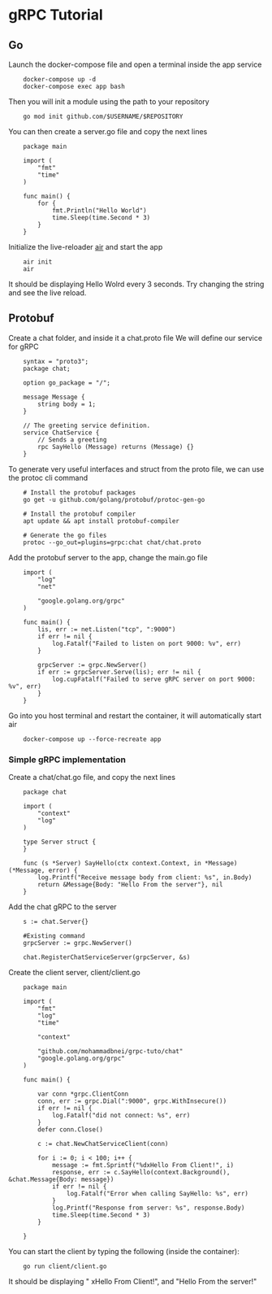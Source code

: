 # gRPC Tutorial

## Go

Launch the docker-compose file and open a terminal inside the app service
```
    docker-compose up -d
    docker-compose exec app bash
```

Then you will init a module using the path to your repository
```
    go mod init github.com/$USERNAME/$REPOSITORY
```

 You can then create a server.go file and copy the next lines
```
    package main

    import (
        "fmt"
        "time"
    )

    func main() {
        for {
            fmt.Println("Hello World")
            time.Sleep(time.Second * 3)
        }
    }
```

Initialize the live-reloader [air](https://github.com/cosmtrek/air) and start the app
```
    air init
    air

```
It should be displaying Hello Wolrd every 3 seconds. Try changing the string and see the live reload.


## Protobuf

Create a chat folder, and inside it a chat.proto file
We will define our service for gRPC
```
    syntax = "proto3";
    package chat;

    option go_package = "/";

    message Message {
        string body = 1;
    }

    // The greeting service definition.
    service ChatService {
        // Sends a greeting
        rpc SayHello (Message) returns (Message) {}
    }
```

To generate very useful interfaces and struct from the proto file, we can use the protoc cli command  
```
    # Install the protobuf packages
    go get -u github.com/golang/protobuf/protoc-gen-go

    # Install the protobuf compiler
    apt update && apt install protobuf-compiler

    # Generate the go files
    protoc --go_out=plugins=grpc:chat chat/chat.proto
```

Add the protobuf server to the app, change the main.go file
```
    import (
        "log"
        "net"

        "google.golang.org/grpc"
    )

    func main() {
        lis, err := net.Listen("tcp", ":9000")
        if err != nil {
            log.Fatalf("Failed to listen on port 9000: %v", err)
        }

        grpcServer := grpc.NewServer()
        if err := grpcServer.Serve(lis); err != nil {
            log.cupFatalf("Failed to serve gRPC server on port 9000: %v", err)
        }
    }
```

Go into you host terminal and restart the container, it will automatically start air
```
    docker-compose up --force-recreate app
```

### Simple gRPC implementation

Create a chat/chat.go file, and copy the next lines
```
    package chat

    import (
        "context"
        "log"
    )

    type Server struct {
    }

    func (s *Server) SayHello(ctx context.Context, in *Message) (*Message, error) {
        log.Printf("Receive message body from client: %s", in.Body)
        return &Message{Body: "Hello From the server"}, nil
    }

```

Add the chat gRPC to the server 
```
    s := chat.Server{}

    #Existing command
	grpcServer := grpc.NewServer()

	chat.RegisterChatServiceServer(grpcServer, &s)
```

Create the client server, client/client.go
```
    package main

    import (
        "fmt"
        "log"
        "time"

        "context"

        "github.com/mohammadbnei/grpc-tuto/chat"
        "google.golang.org/grpc"
    )

    func main() {

        var conn *grpc.ClientConn
        conn, err := grpc.Dial(":9000", grpc.WithInsecure())
        if err != nil {
            log.Fatalf("did not connect: %s", err)
        }
        defer conn.Close()

        c := chat.NewChatServiceClient(conn)

        for i := 0; i < 100; i++ {
            message := fmt.Sprintf("%dxHello From Client!", i)
            response, err := c.SayHello(context.Background(), &chat.Message{Body: message})
            if err != nil {
                log.Fatalf("Error when calling SayHello: %s", err)
            }
            log.Printf("Response from server: %s", response.Body)
            time.Sleep(time.Second * 3)
        }

    }
```

You can start the client by typing the following (inside the container):
```
    go run client/client.go
```

It should be displaying " xHello From Client!", and "Hello From the server!"